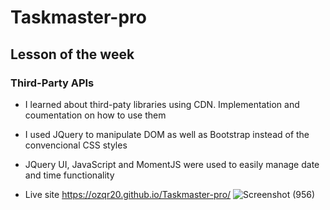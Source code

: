 # Taskmaster-pro

## Lesson of the week 
### Third-Party APIs

* I learned about third-paty libraries using CDN. Implementation and coumentation on how to use them
* I used JQuery to manipulate DOM as well as Bootstrap instead of the convencional CSS styles
* JQuery UI, JavaScript and MomentJS were used to easily manage date and time functionality 

* Live site https://ozqr20.github.io/Taskmaster-pro/
![Screenshot (956)](https://user-images.githubusercontent.com/53874145/178153500-b4d418ce-ebda-42ff-80fe-07a6c319d3ac.png)
